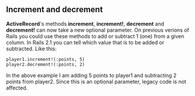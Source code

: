 ## Increment and decrement

**ActiveRecord**'s methods **increment**, **increment!**, **decrement** and **decrement!** can now take a new optional parameter. On previous verions of Rails you could use these methods to add or subtract 1 (one) from a given column. In Rails 2.1 you can tell which value that is to be added or subtracted. Like this:

	player1.increment!(:points, 5)
	player2.decrement!(:points, 2)
                                      
In the above example I am adding 5 points to player1 and subtracting 2 points from player2. Since this is an optional parameter, legacy code is not affected.